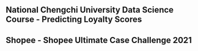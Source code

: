 ## National Chengchi University Data Science Course - Predicting Loyalty Scores

## Shopee - Shopee Ultimate Case Challenge 2021
